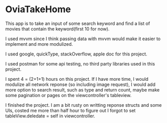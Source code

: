 # OviaTakeHome



This app is to take an input of some search keyword and find a list of movies that contain the keyword(first 10 for now).

I used mvvm since I think passing data with mvvm would make it easier to implement and more modulized. 

I used google, quickType, stackOverflow, apple doc for this project. 

I used postman for some api testing, no third party libraries used in this project. 

I spent 4 = (2+1+1) hours on this project. If I have more time, I would modulize all network reponse (so including image request), I would add more option to search result,
such as type and return count, maybe make some pagination or pages on the viewcontroller's tableview.

I finished the project. I am a bit rusty on writting reponse structs and some UIs, costed me more than half hour to figure out I forgot to set tableView.deledate = self in viewcontroller.
